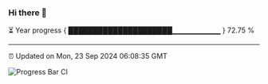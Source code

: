 ### Hi there 👋

⏳ Year progress { █████████████████████▁▁▁▁▁▁▁▁▁ } 72.75 %

---

⏰ Updated on Mon, 23 Sep 2024 06:08:35 GMT

![Progress Bar CI](https://github.com/EinsPommes/EinsPommes/blob/main/.github/workflows/main.yml)
